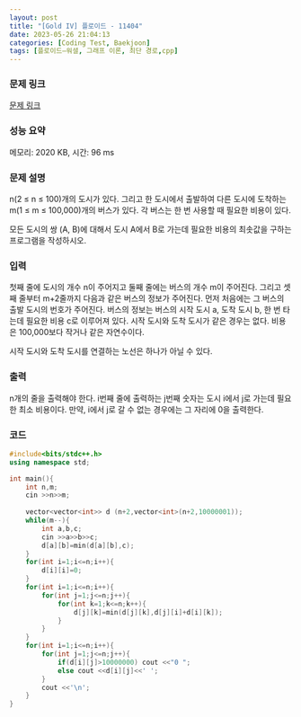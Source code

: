 ```yaml
---
layout: post
title: "[Gold IV] 플로이드 - 11404"
date: 2023-05-26 21:04:13
categories: [Coding Test, Baekjoon]
tags: [플로이드–워셜, 그래프 이론, 최단 경로,cpp]
---
```


### 문제 링크

[문제 링크](https://www.acmicpc.net/problem/11404)

### 성능 요약

메모리: 2020 KB, 시간: 96 ms

### 문제 설명

<p>n(2 ≤ n ≤ 100)개의 도시가 있다. 그리고 한 도시에서 출발하여 다른 도시에 도착하는 m(1 ≤ m ≤ 100,000)개의 버스가 있다. 각 버스는 한 번 사용할 때 필요한 비용이 있다.</p>

<p>모든 도시의 쌍 (A, B)에 대해서 도시 A에서 B로 가는데 필요한 비용의 최솟값을 구하는 프로그램을 작성하시오.</p>

### 입력

 <p>첫째 줄에 도시의 개수 n이 주어지고 둘째 줄에는 버스의 개수 m이 주어진다. 그리고 셋째 줄부터 m+2줄까지 다음과 같은 버스의 정보가 주어진다. 먼저 처음에는 그 버스의 출발 도시의 번호가 주어진다. 버스의 정보는 버스의 시작 도시 a, 도착 도시 b, 한 번 타는데 필요한 비용 c로 이루어져 있다. 시작 도시와 도착 도시가 같은 경우는 없다. 비용은 100,000보다 작거나 같은 자연수이다.</p>

<p>시작 도시와 도착 도시를 연결하는 노선은 하나가 아닐 수 있다.</p>

### 출력

 <p>n개의 줄을 출력해야 한다. i번째 줄에 출력하는 j번째 숫자는 도시 i에서 j로 가는데 필요한 최소 비용이다. 만약, i에서 j로 갈 수 없는 경우에는 그 자리에 0을 출력한다.</p>

### 코드

```cpp
#include<bits/stdc++.h>
using namespace std;

int main(){
    int n,m;
    cin >>n>>m;
    
    vector<vector<int>> d (n+2,vector<int>(n+2,10000001));
    while(m--){
        int a,b,c;
        cin >>a>>b>>c;
        d[a][b]=min(d[a][b],c);
    }
    for(int i=1;i<=n;i++){
        d[i][i]=0;
    }
    for(int i=1;i<=n;i++){
        for(int j=1;j<=n;j++){
            for(int k=1;k<=n;k++){
                d[j][k]=min(d[j][k],d[j][i]+d[i][k]);
            }
        }
    }
    for(int i=1;i<=n;i++){
        for(int j=1;j<=n;j++){
            if(d[i][j]>10000000) cout <<"0 ";
            else cout <<d[i][j]<<' ';
        }
        cout <<'\n';
    }
}
```
